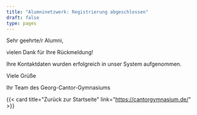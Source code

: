 ```yaml
---
title: "Alumninetzwerk: Registrierung abgeschlossen"
draft: false
type: pages
---
```

Sehr geehrte/r Alumni,

vielen Dank für Ihre Rückmeldung!

Ihre Kontaktdaten wurden erfolgreich in unser System aufgenommen.

Viele Grüße

Ihr Team des Georg-Cantor-Gymnasiums



{{< card title="Zurück zur Startseite" link="https://cantorgymnasium.de/" >}}


